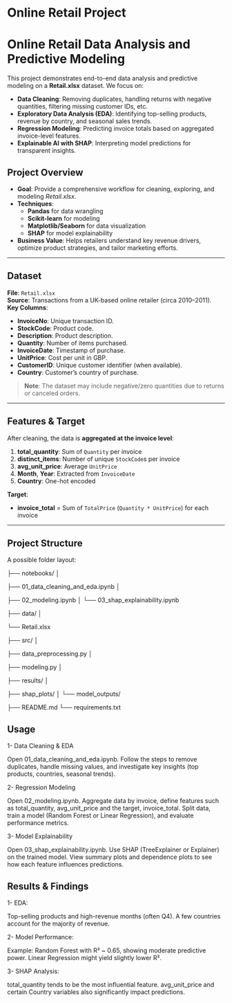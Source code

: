 # Online Retail Project

# Online Retail Data Analysis and Predictive Modeling

This project demonstrates end-to-end data analysis and predictive modeling on a **Retail.xlsx** dataset. We focus on:

- **Data Cleaning**: Removing duplicates, handling returns with negative quantities, filtering missing customer IDs, etc.
- **Exploratory Data Analysis (EDA)**: Identifying top-selling products, revenue by country, and seasonal sales trends.
- **Regression Modeling**: Predicting invoice totals based on aggregated invoice-level features.
- **Explainable AI with SHAP**: Interpreting model predictions for transparent insights.



## Project Overview

- **Goal**: Provide a comprehensive workflow for cleaning, exploring, and modeling *Retail.xlsx*.  
- **Techniques**:  
  - **Pandas** for data wrangling  
  - **Scikit-learn** for modeling  
  - **Matplotlib/Seaborn** for data visualization  
  - **SHAP** for model explainability  
- **Business Value**: Helps retailers understand key revenue drivers, optimize product strategies, and tailor marketing efforts.

---

## Dataset

**File**: `Retail.xlsx`  
**Source**: Transactions from a UK-based online retailer (circa 2010–2011).  
**Key Columns**:
- **InvoiceNo**: Unique transaction ID.  
- **StockCode**: Product code.  
- **Description**: Product description.  
- **Quantity**: Number of items purchased.  
- **InvoiceDate**: Timestamp of purchase.  
- **UnitPrice**: Cost per unit in GBP.  
- **CustomerID**: Unique customer identifier (when available).  
- **Country**: Customer’s country of purchase.

> **Note**: The dataset may include negative/zero quantities due to returns or canceled orders.

---

## Features & Target

After cleaning, the data is **aggregated at the invoice level**:

1. **total_quantity**: Sum of `Quantity` per invoice  
2. **distinct_items**: Number of unique `StockCode`s per invoice  
3. **avg_unit_price**: Average `UnitPrice`  
4. **Month**, **Year**: Extracted from `InvoiceDate`  
5. **Country**: One-hot encoded  

**Target**:  
- **invoice_total** = Sum of `TotalPrice` (`Quantity * UnitPrice`) for each invoice

---

## Project Structure

A possible folder layout:

├── notebooks/ │

├── 01_data_cleaning_and_eda.ipynb │

├── 02_modeling.ipynb │ └── 03_shap_explainability.ipynb

├── data/ │ 

└── Retail.xlsx

├── src/ │

├── data_preprocessing.py │

├── modeling.py │

├── results/ │ 

├── shap_plots/ │ └── model_outputs/ 

├── README.md └── requirements.txt


## Usage

1- Data Cleaning & EDA

Open 01_data_cleaning_and_eda.ipynb.
Follow the steps to remove duplicates, handle missing values, and investigate key insights (top products, countries, seasonal trends).

2- Regression Modeling

Open 02_modeling.ipynb.
Aggregate data by invoice, define features such as total_quantity, avg_unit_price and the target, invoice_total.
Split data, train a model (Random Forest or Linear Regression), and evaluate performance metrics.

3- Model Explainability

Open 03_shap_explainability.ipynb.
Use SHAP (TreeExplainer or Explainer) on the trained model.
View summary plots and dependence plots to see how each feature influences predictions.

## Results & Findings

1- EDA:

Top-selling products and high-revenue months (often Q4).
A few countries account for the majority of revenue.

2- Model Performance:

Example: Random Forest with R² ~ 0.65, showing moderate predictive power.
Linear Regression might yield slightly lower R².

3- SHAP Analysis:

total_quantity tends to be the most influential feature.
avg_unit_price and certain Country variables also significantly impact predictions.





